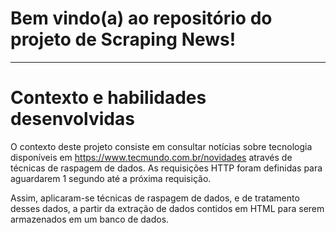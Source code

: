 # Bem vindo(a) ao repositório do projeto de Scraping News!

---

# Contexto e habilidades desenvolvidas

O contexto deste projeto consiste em consultar notícias sobre tecnologia disponíveis em https://www.tecmundo.com.br/novidades através de técnicas de raspagem de dados. As requisições HTTP foram definidas para aguardarem 1 segundo até a próxima requisição.

Assim, aplicaram-se técnicas de raspagem de dados, e de tratamento desses dados, a partir da extração de dados contidos em HTML para serem armazenados em um banco de dados.
